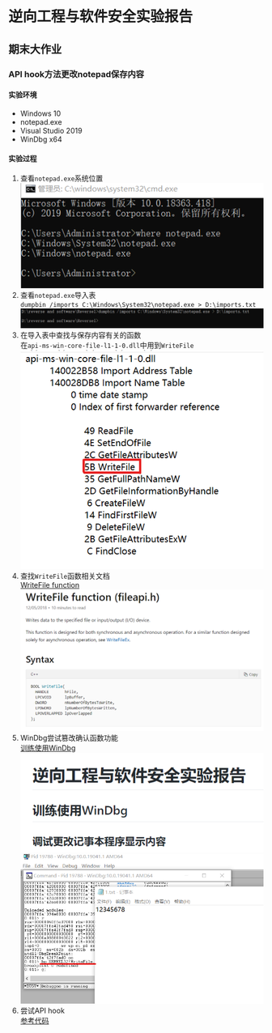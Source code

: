 # 逆向工程与软件安全实验报告  
## 期末大作业  

### API hook方法更改notepad保存内容  
#### 实验环境  
* Windows 10  
* notepad.exe  
* Visual Studio 2019  
* WinDbg x64  

#### 实验过程  
1. 查看`notepad.exe`系统位置  
![notepad位置](./image/notepad位置.png)  
2. 查看`notepad.exe`导入表  
`dumpbin /imports C:\Windows\System32\notepad.exe > D:\imports.txt`  
![查看导入表](./image/查看导入表.png)  
3. 在导入表中查找与保存内容有关的函数  
在`api-ms-win-core-file-l1-1-0.dll`中用到`WriteFile`  
![writefile](./image/writefile.png)  
4. 查找`WriteFile`函数相关文档  
[WriteFile function](https://docs.microsoft.com/en-us/windows/win32/api/fileapi/nf-fileapi-writefile)  
![writefile文档](./image/writefile文档.png)  
5. WinDbg尝试篡改确认函数功能  
[训练使用WinDbg](https://github.com/AlinaZxy/Reverse/blob/%E6%9C%9F%E6%9C%AB%E5%A4%A7%E4%BD%9C%E4%B8%9A/%E6%9C%9F%E6%9C%AB%E5%A4%A7%E4%BD%9C%E4%B8%9A/%E5%AE%9E%E9%AA%8C%E5%87%86%E5%A4%87/%E5%AE%9E%E9%AA%8C%E5%87%86%E5%A4%87.md)  
![训练使用](./image/训练使用.png)  
![下断点](./image/下断点.png)  
6. 尝试API hook  
[参考代码](https://github.com/tinysec/iathook)  


